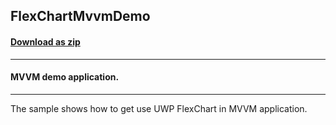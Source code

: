 ## FlexChartMvvmDemo
#### [Download as zip](https://downgit.github.io/#/home?url=https://github.com/GrapeCity/ComponentOne-UWP-Samples/tree/master/\C1.UWP.FlexChart\VB\FlexChartMvvmDemo)
____
#### MVVM demo application.
____
The sample shows how to get use UWP FlexChart in MVVM application.
